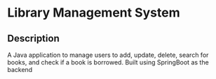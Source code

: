 # Library Management System

## Description
  A Java application to manage users to add, update, delete, search for books, and check if a book is borrowed.
  Built using SpringBoot as the backend 
  
